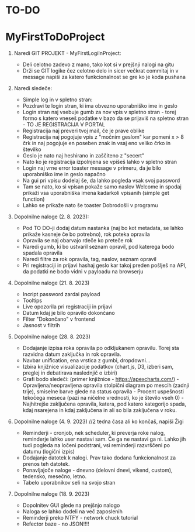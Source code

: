 # TO-DO

# MyFirstToDoProject
  1. Naredi GIT PROJEKT - MyFirstLogiInProject:
        - Deli celotno zadevo z mano, tako kot si v prejšnji nalogi na gitu
        - Drži se GIT logike čez celotno delo in sicer večkrat commitaj in v message napiši za katero funkcionalnost se gre ko je koda pushana
          
  2. Naredi sledeče:
        - Simple log in v spletno stran:
        - Pozdravi te login stran, ki ima obvezno uporabniško ime in geslo
        - Login stran naj vsebuje gumb za nov vpis v spletno stran - torej formo s katero vneseš podatke v bazo da se prijaviš na spletno stran - TO JE REGISTRACIJA V PORTAL
        - Registracija naj preveri tvoj mail, če je prave oblike
        - Registracija naj pogojuje vpis z "močnim geslom" kar pomeni x > 8 črk in naj pogojuje en poseben znak in vsaj eno veliko črko in številko
        - Geslo je nato naj heshirano in zaščiteno z "secert"
        - Nato ko je registracija izpolnjena se vpišeš lahko v spletno stran
        - Login naj vrne error toaster message v primeru, da je bilo uporabniško ime in geslo napačno
        - Na gui pri vpisu dodelaj še, da lahko pogleda vsak svoj password
        - Tam se nato, ko si vpisan pokaže samo naslov Welcome in spodaj prikaži vsa uporabniška imena kadarkoli vpisanih (simple get function)
        - Lahko se prikaže nato še toaster Dobrodošli v programu
    
  3. Dopolnilne naloge (2. 8. 2023):
     -  Pod TO DO-ji dodaj datum nastanka (naj bo kot metadata, se lahko prikaže kasneje če bo potrebno), rok poteka opravila
     -  Opravila se naj obarvajo rdeče ko preteče rok
     -  Naredi gumb, ki bo ustvaril seznam opravil, pod katerega bodo spadala opravila
     -  Naredi filtre za rok opravila, tag, naslov, seznam opravil
     -  Pri registraciji in prijavi hashaj geslo kar takoj preden pošlješ na API, da podatki ne bodo vidni v payloadu na browserju
    
  4. Dopolnilne naloge (21. 8. 2023)
       - Incript password zardai payload
       - Tooltips
       - Live opozorila pri registraciji in prijavi
       - Datum kdaj je bilo opravilo dokončano
       - Filter "Dokončano" v frontend
       - Jasnost v filtrih
     
  6. Dopolnilne naloge (28. 8. 2023)
      - Dodajanje izpisa roka opravila po odkljukanem opravilu. Torej sta razvidna datum zaključka in rok opravila.
      - Navbar unification, ena vrstica z gumbi, dropdowni...
      - Izbira knjižnice visualizacije podatkov (chart.js, D3, izberi sam, preglej in debatirava naslednjič o izbiri)
      - Grafi bodo sledeči: (primer knjižnice - https://apexcharts.com/)
            - Opravljena/neopravljena opravila stolpični diagram po mescih (zadnji trije), smiselne barve glede na status opravila
            - Procent uspešnosti tekočega meseca (pazi na ničelne vrednosti, ko je število vseh 0)
            - Najhitrejše zaključena opravila, katera, pod katero kategorijo spada, kdaj nsarejena in kdaj zaključena in ali so bila zaključena v roku.
      
  7. Dopolnilne naloge (4. 9. 2023) //2 tedna časa ali ko končaš, napiši Žigi
        - Reminderji - cronjob, nek scheduler, ki preverja roke nalog, reminderje lahko user nastavi sam. Če ga ne nastavi ga ni. Lahko jih tudi pogleda na ločeni podstrani, vsi reminderji razvrščeni po datumu (logični izpis)
        - Dodajanje datotek k nalogi. Prav tako dodana funkcionalnost za prenos teh datotek.
        - Ponavljajoče naloge - dnevno (delovni dnevi, vikend, custom), tedensko, mesečno, letno.
        - Tabelo uporabnikov seli na svojo stran

  8. Dopolnilne naloge (18. 9. 2023)
        - Dopolnitev GUI glede na prejšnjo nalogo
        - Naloga se lahko dodeli na več zaposlenih
        - Reminderji preko NTFY - network chuck tutorial
        - Refector baze - no JSON!!!!
